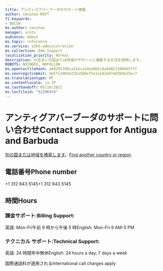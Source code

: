```yaml
---
title: アンティグアバーブーダのサポート情報
author: cmcatee-MSFT
f1.keywords:
- NOCSH
ms.author: cmcatee
manager: scotv
audience: Admin
ms.topic: reference
ms.service: o365-administration
ms.collection: Adm_Support
localization_priority: Normal
description: お住まいの国または地域のサポートに連絡する方法を説明します。
ROBOTS: NOINDEX, NOFOLLOW
ms.openlocfilehash: a49295700ca31bca2deddb5c8a940213884657ff
ms.sourcegitcommit: de5fce90de22ba588e75e1a1d2e87e03b9e25ec7
ms.translationtype: MT
ms.contentlocale: ja-JP
ms.lasthandoff: 05/10/2021
ms.locfileid: "52296974"
---
```

# <a name="contact-support-for-antigua-and-barbuda"></a><span data-ttu-id="17eb9-103">アンティグアバーブーダのサポートに問い合わせ</span><span class="sxs-lookup"><span data-stu-id="17eb9-103">Contact support for Antigua and Barbuda</span></span>

<span data-ttu-id="17eb9-104">[別の国または地域を検索します](../../business-video/get-help-support.md)。</span><span class="sxs-lookup"><span data-stu-id="17eb9-104">[Find another country or region](../../business-video/get-help-support.md).</span></span>

## <a name="phone-number"></a><span data-ttu-id="17eb9-105">電話番号</span><span class="sxs-lookup"><span data-stu-id="17eb9-105">Phone number</span></span>
<span data-ttu-id="17eb9-106">+1 312 843 5145</span><span class="sxs-lookup"><span data-stu-id="17eb9-106">+1 312 843 5145</span></span>

## <a name="hours"></a><span data-ttu-id="17eb9-107">時間</span><span class="sxs-lookup"><span data-stu-id="17eb9-107">Hours</span></span>
### <a name="billing-support"></a><span data-ttu-id="17eb9-108">課金サポート:</span><span class="sxs-lookup"><span data-stu-id="17eb9-108">Billing Support:</span></span>

<span data-ttu-id="17eb9-109">英語: Mon-Fri午前 9 時から午後 5 時</span><span class="sxs-lookup"><span data-stu-id="17eb9-109">English: Mon-Fri 9 AM-5 PM</span></span>

### <a name="technical-support"></a><span data-ttu-id="17eb9-110">テクニカル サポート:</span><span class="sxs-lookup"><span data-stu-id="17eb9-110">Technical Support:</span></span>

<span data-ttu-id="17eb9-111">英語: 24 時間年中無休</span><span class="sxs-lookup"><span data-stu-id="17eb9-111">English: 24 hours a day, 7 days a week</span></span>

<span data-ttu-id="17eb9-112">国際通話料が適用される</span><span class="sxs-lookup"><span data-stu-id="17eb9-112">International call charges apply</span></span>
